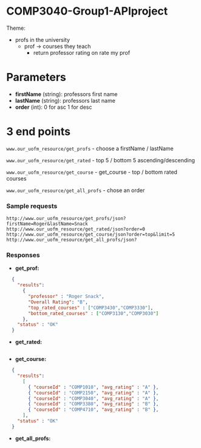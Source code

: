 # COMP3040-Group1-APIproject

Theme:

- profs in the university
  - prof → courses they teach
    - return professor rating on rate my prof

# Parameters

- **firstName** (string): professors first name
- **lastName** (string): professors last name
- **order** (int): 0 for asc 1 for desc

# 3 end points

`www.our_uofm_resource/get_profs` - choose a firstName / lastName

`www.our_uofm_resource/get_rated` - top 5 / bottom 5 ascending/descending

`www.our_uofm_resource/get_course` - get_course - top / bottom rated courses

`www.our_uofm_resource/get_all_profs` - chose an order

### Sample requests

```
http://www.our_uofm_resource/get_profs/json?firstName=Roger&lastName=Snack
http://www.our_uofm_resource/get_rated/json?order=0
http://www.our_uofm_resource/get_course/json?order=top&limit=5
http://www.our_uofm_resource/get_all_profs/json?
```

### Responses

- **get_prof:**
```JSON
  {
    "results":
      {
        "professor" : "Roger Snack",
        "Overall Rating": "B",
        "top_rated_courses" : ["COMP3430","COMP3330"],
        "bottom_rated_courses" : ["COMP3130","COMP3030"]
      },
    "status" : "OK"
  }
```

- **get_rated:**
```JSON

```

- **get_course:**
```JSON
  {
    "results":
      [
        { "courseId" : "COMP1010", "avg_rating" : "A" },
        { "courseId" : "COMP2150", "avg_rating" : "A" },
        { "courseId" : "COMP3040", "avg_rating" : "A" },
        { "courseId" : "COMP3380", "avg_rating" : "B" },
        { "courseId" : "COMP4710", "avg_rating" : "B" },
      ],
    "status" : "OK"
  }
```

- **get_all_profs:**
```JSON

```

